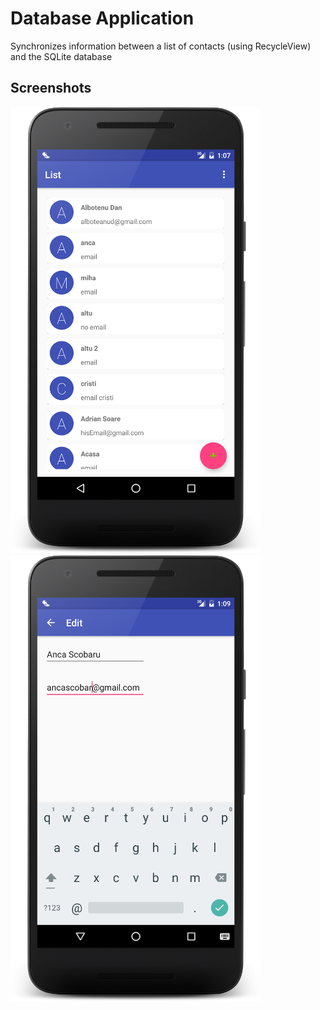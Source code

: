 Database Application
===================

Synchronizes information between a list of contacts (using RecycleView) and the SQLite database

Screenshots
-----------

![Phone main activity](screenshots/main.png "Main activity")
![Phone edit activity](screenshots/edit.png "Edit contact")